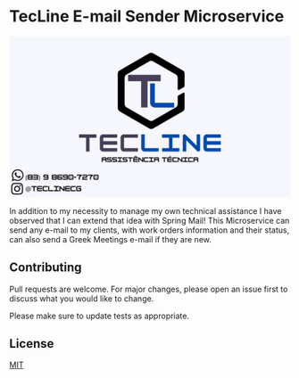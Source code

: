 # TecLine E-mail Sender Microservice

![TecLine](tecline.png)

In addition to my necessity to manage my own technical assistance I have observed that I can extend that idea with Spring Mail! This Microservice can send any e-mail to my clients, with work orders information and their status, can also send a Greek Meetings e-mail if they are new.

## Contributing
Pull requests are welcome. For major changes, please open an issue first to discuss what you would like to change.

Please make sure to update tests as appropriate.

## License
[MIT](https://choosealicense.com/licenses/mit/)
